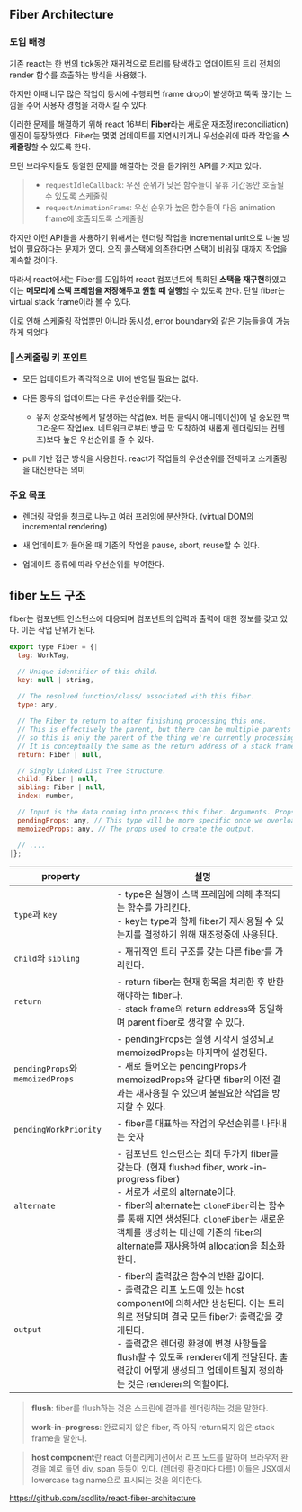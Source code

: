 ## Fiber Architecture

### 도입 배경

기존 react는 한 번의 tick동안 재귀적으로 트리를 탐색하고 업데이트된 트리 전체의 render 함수를 호출하는 방식을 사용했다.

하지만 이때 너무 많은 작업이 동시에 수행되면 frame drop이 발생하고 뚝뚝 끊기는 느낌을 주어 사용자 경험을 저하시킬 수 있다.

이러한 문제를 해결하기 위해 react 16부터 **Fiber**라는 새로운 재조정(reconciliation) 엔진이 등장하였다.
Fiber는 몇몇 업데이트를 지연시키거나 우선순위에 따라 작업을 **스케줄링**할 수 있도록 한다.

모던 브라우저들도 동일한 문제를 해결하는 것을 돕기위한 API를 가지고 있다.

> - `requestIdleCallback`: 우선 순위가 낮은 함수들이 유휴 기간동안 호출될 수 있도록 스케줄링
> - `requestAnimationFrame`: 우선 순위가 높은 함수들이 다음 animation frame에 호출되도록 스케줄링

하지만 이런 API들을 사용하기 위해서는 렌더링 작업을 incremental unit으로 나눌 방법이 필요하다는 문제가 있다.
오직 콜스택에 의존한다면 스택이 비워질 때까지 작업을 계속할 것이다.

따라서 react에서는 Fiber를 도입하여 react 컴포넌트에 특화된 **스택을 재구현**하였고 이는 **메모리에 스택 프레임을 저장해두고 원할 때 실행**할 수 있도록 한다.
단일 fiber는 virtual stack frame이라 볼 수 있다.

이로 인해 스케줄링 작업뿐만 아니라 동시성, error boundary와 같은 기능들을이 가능하게 되었다.

### 🔑스케줄링 키 포인트

- 모든 업데이트가 즉각적으로 UI에 반영될 필요는 없다.

- 다른 종류의 업데이트는 다른 우선순위를 갖는다.
  - 유저 상호작용에서 발생하는 작업(ex. 버튼 클릭시 애니메이션)에 덜 중요한 백그라운드 작업(ex. 네트워크로부터 방금 막 도착하여 새롭게 렌더링되는 컨텐츠)보다 높은 우선순위를 줄 수 있다.

- pull 기반 접근 방식을 사용한다. react가 작업들의 우선순위를 전제하고 스케줄링을 대신한다는 의미

### 주요 목표

- 렌더링 작업을 청크로 나누고 여러 프레임에 분산한다. (virtual DOM의 incremental rendering)

- 새 업데이트가 들어올 때 기존의 작업을 pause, abort, reuse할 수 있다.

- 업데이트 종류에 따라 우선순위를 부여한다.

## fiber 노드 구조

fiber는 컴포넌트 인스턴스에 대응되며 컴포넌트의 입력과 출력에 대한 정보를 갖고 있다. 이는 작업 단위가 된다.

```jsx
export type Fiber = {|
  tag: WorkTag,

  // Unique identifier of this child.
  key: null | string,
  
  // The resolved function/class/ associated with this fiber.
  type: any,

  // The Fiber to return to after finishing processing this one.
  // This is effectively the parent, but there can be multiple parents (two)
  // so this is only the parent of the thing we're currently processing.
  // It is conceptually the same as the return address of a stack frame.
  return: Fiber | null,

  // Singly Linked List Tree Structure.
  child: Fiber | null,
  sibling: Fiber | null,
  index: number,

  // Input is the data coming into process this fiber. Arguments. Props.
  pendingProps: any, // This type will be more specific once we overload the tag.
  memoizedProps: any, // The props used to create the output.

  // ....
|};

```
| property | 설명 |
| --- | --- |
| `type`과 `key` | - type은 실행이 스택 프레임에 의해 추적되는 함수를 가리킨다. <br /> - key는 type과 함께 fiber가 재사용될 수 있는지를 결정하기 위해 재조정중에 사용된다. |
| `child`와 `sibling` | - 재귀적인 트리 구조를 갖는 다른 fiber를 가리킨다. |
| `return` | - return fiber는 현재 항목을 처리한 후 반환해야하는 fiber다. <br /> - stack frame의 return address와 동일하며 parent fiber로 생각할 수 있다. |
| `pendingProps`와 `memoizedProps` | - pendingProps는 실행 시작시 설정되고 memoizedProps는 마지막에 설정된다. <br /> - 새로 들어오는 pendingProps가 memoizedProps와 같다면 fiber의 이전 결과는 재사용될 수 있으며 불필요한 작업을 방지할 수 있다. |
| `pendingWorkPriority` | - fiber를 대표하는 작업의 우선순위를 나타내는 숫자 |
| `alternate` | - 컴포넌트 인스턴스는 최대 두가지 fiber를 갖는다. (현재 flushed fiber, work-in-progress fiber)<br /> - 서로가 서로의 alternate이다. <br /> - fiber의 alternate는 `cloneFiber`라는 함수를 통해 지연 생성된다. `cloneFiber`는 새로운 객체를 생성하는 대신에 기존의 fiber의 alternate를 재사용하여 allocation을 최소화한다. |
| `output` | - fiber의 출력값은 함수의 반환 값이다. <br /> - 출력값은 리프 노드에 있는 host component에 의해서만 생성된다. 이는 트리 위로 전달되며 결국 모든 fiber가 출력값을 갖게된다. <br /> - 출력값은 렌더링 환경에 변경 사항들을 flush할 수 있도록 renderer에게 전달된다. 출력값이 어떻게 생성되고 업데이트될지 정의하는 것은 renderer의 역할이다. |

> **flush**: fiber를 flush하는 것은 스크린에 결과를 렌더링하는 것을 말한다.
> 
> **work-in-progress**: 완료되지 않은 fiber, 즉 아직 return되지 않은 stack frame을 말한다.

> **host component**란 react 어플리케이션에서 리프 노드를 말하며 브라우저 환경을 예로 들면 div, span 등등이 있다. (렌더링 환경마다 다름)
> 이들은 JSX에서 lowercase tag name으로 표시되는 것을 의미한다.

https://github.com/acdlite/react-fiber-architecture


